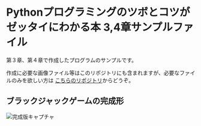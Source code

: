 # Pythonプログラミングのツボとコツがゼッタイにわかる本 3,4章サンプルファイル

第３章、第４章で作成したプログラムのサンプルです。

作成に必要な画像ファイル等はこのリポジトリにも含まれますが、必要なファイルのみを欲しい方は
[こちらのリポジトリ](https://github.com/shannonlab-publication/files "files")からどうぞ。

## ブラックジャックゲームの完成形

![完成版キャプチャ](https://github.com/shannonlab-publication/django/blob/master/cap.PNG)


